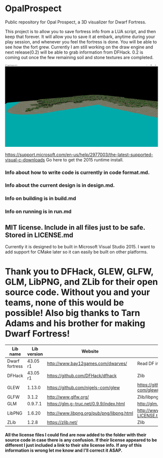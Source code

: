 # OpalProspect
Public repository for Opal Prospect, a 3D visualizer for Dwarf Fortress.

This project is to allow you to save fortress info from a LUA script, and then keep that forever. It will allow you to save it at 
embark, anytime during your play session, and whenever you feel the fortress is done. You will be able to see how the fort grew.
Currently I am still working on the draw engine and next release(0.2) will be able to grab information from DFHack. 0.2 is coming out once the few remaining soil and stone textures are completed.

![Image of version 0.15](https://github.com/swbengs/OpalProspect/blob/finish_soil_ore_textures/opal_0_15.png)

https://support.microsoft.com/en-us/help/2977003/the-latest-supported-visual-c-downloads
Go here to get the 2015 runtime install.

### Info about how to write code is currently in code format.md.

### Info about the current design is in design.md.

### Info on building is in build.md

### Info on running is in run.md

## MIT license. Include in all files just to be safe. Stored in LICENSE.md

Currently it is designed to be built in Microsoft Visual Studio 2015. I want to add support for CMake later so it can easily be built on other platforms.

# Thank you to DFHack, GLEW, GLFW, GLM, LibPNG, and ZLib for their open source code. Without you and your teams, none of this would be possible! Also big thanks to Tarn Adams and his brother for making Dwarf Fortress!

Lib name | Lib version | Website | License
-------- | ----------- | ------- | -------
Dwarf fortress | 43.05 r1 | http://www.bay12games.com/dwarves/ | Read DF install readme.txt
DFHack | 43.05 r1 | https://github.com/DFHack/dfhack | Zlib
GLEW | 1.13.0 | https://github.com/nigels-com/glew | https://github.com/nigels-com/glew#copyright-and-licensing
GLFW | 3.1.2 | http://www.glfw.org/ | Zlib/libpng
GLM | 0.9.7.1 | https://glm.g-truc.net/0.9.9/index.html | http://glm.g-truc.net/copying.txt
LibPNG | 1.6.20 | http://www.libpng.org/pub/png/libpng.html | http://www.libpng.org/pub/png/src/libpng-LICENSE.txt
ZLib | 1.2.8 | https://zlib.net/ | Zlib

#### All the license files I could find are now added to the folder with their source code in case there is any confusion. If their license appeared to be different I just included a link to their site license info. If any of this information is wrong let me know and I'll correct it ASAP.

